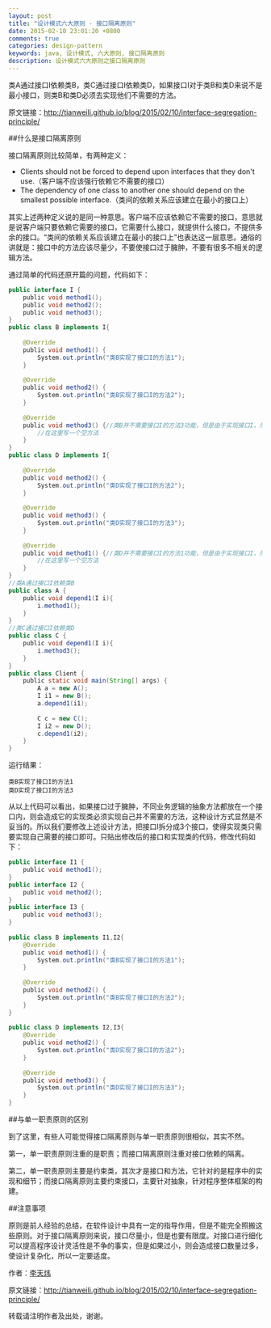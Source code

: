 ```yaml
---
layout: post
title: "设计模式六大原则 - 接口隔离原则"
date: 2015-02-10 23:01:20 +0800
comments: true
categories: design-pattern
keywords: java, 设计模式, 六大原则, 接口隔离原则
description: 设计模式六大原则之接口隔离原则
---
```


类A通过接口I依赖类B，类C通过接口I依赖类D，如果接口I对于类B和类D来说不是最小接口，则类B和类D必须去实现他们不需要的方法。

<!--more-->

原文链接：<http://tianweili.github.io/blog/2015/02/10/interface-segregation-principle/>

##什么是接口隔离原则

接口隔离原则比较简单，有两种定义：

* Clients should not be forced to depend upon interfaces that they don't use.（客户端不应该强行依赖它不需要的接口）
* The dependency of one class to another one should depend on the smallest possible interface.（类间的依赖关系应该建立在最小的接口上）

其实上述两种定义说的是同一种意思。客户端不应该依赖它不需要的接口，意思就是说客户端只要依赖它需要的接口，它需要什么接口，就提供什么接口，不提供多余的接口。“类间的依赖关系应该建立在最小的接口上”也表达这一层意思。通俗的讲就是：接口中的方法应该尽量少，不要使接口过于臃肿，不要有很多不相关的逻辑方法。

通过简单的代码还原开篇的问题，代码如下：

```java
public interface I {
    public void method1();
    public void method2();
    public void method3();
}
public class B implements I{
 
    @Override
    public void method1() {
        System.out.println("类B实现了接口I的方法1");
    }
 
    @Override
    public void method2() {
        System.out.println("类B实现了接口I的方法2");
    }
 
    @Override
    public void method3() {//类B并不需要接口I的方法3功能，但是由于实现接口I，所以不得不实现方法3
        //在这里写一个空方法
    }
}
public class D implements I{
 
    @Override
    public void method2() {
        System.out.println("类D实现了接口I的方法2");
    }
 
    @Override
    public void method3() {
        System.out.println("类D实现了接口I的方法3");
    }
 
    @Override
    public void method1() {//类D并不需要接口I的方法1功能，但是由于实现接口I，所以不得不实现方法1
        //在这里写一个空方法
    }
}
//类A通过接口I依赖类B
public class A {
    public void depend1(I i){
        i.method1();
    }
}
//类C通过接口I依赖类D
public class C {
    public void depend1(I i){
        i.method3();
    }
}
public class Client {
    public static void main(String[] args) {
        A a = new A();
        I i1 = new B();
        a.depend1(i1);
         
        C c = new C();
        I i2 = new D();
        c.depend1(i2);
    }
}
```

运行结果：

	类B实现了接口I的方法1
	类D实现了接口I的方法3

从以上代码可以看出，如果接口过于臃肿，不同业务逻辑的抽象方法都放在一个接口内，则会造成它的实现类必须实现自己并不需要的方法，这种设计方式显然是不妥当的。所以我们要修改上述设计方法，把接口I拆分成3个接口，使得实现类只需要实现自己需要的接口即可。只贴出修改后的接口和实现类的代码，修改代码如下：

```java
public interface I1 {
    public void method1();
}
public interface I2 {
    public void method2();
}
public interface I3 {
    public void method3();
}
 
public class B implements I1,I2{
    @Override
    public void method1() {
        System.out.println("类B实现了接口I的方法1");
    }
 
    @Override
    public void method2() {
        System.out.println("类B实现了接口I的方法2");
    }
}
 
public class D implements I2,I3{
    @Override
    public void method2() {
        System.out.println("类D实现了接口I的方法2");
    }
 
    @Override
    public void method3() {
        System.out.println("类D实现了接口I的方法3");
    }
}
```

##与单一职责原则的区别

到了这里，有些人可能觉得接口隔离原则与单一职责原则很相似，其实不然。

第一，单一职责原则注重的是职责；而接口隔离原则注重对接口依赖的隔离。

第二，单一职责原则主要是约束类，其次才是接口和方法，它针对的是程序中的实现和细节；而接口隔离原则主要约束接口，主要针对抽象，针对程序整体框架的构建。

##注意事项

原则是前人经验的总结，在软件设计中具有一定的指导作用，但是不能完全照搬这些原则。对于接口隔离原则来说，接口尽量小，但是也要有限度。对接口进行细化可以提高程序设计灵活性是不争的事实，但是如果过小，则会造成接口数量过多，使设计复杂化，所以一定要适度。

作者：[李天炜](http://tianweili.github.com/)

原文链接：<http://tianweili.github.io/blog/2015/02/10/interface-segregation-principle/>

转载请注明作者及出处，谢谢。